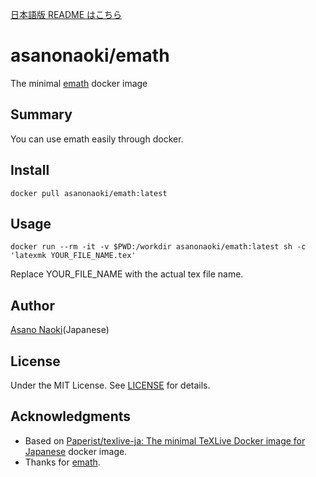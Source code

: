 [日本語版 README はこちら](/README_ja.md)

# asanonaoki/emath
The minimal [emath](http://emath.s40.xrea.com/) docker image


## Summary
You can use emath easily through docker.


## Install
```
docker pull asanonaoki/emath:latest
```

## Usage
```
docker run --rm -it -v $PWD:/workdir asanonaoki/emath:latest sh -c 'latexmk YOUR_FILE_NAME.tex'
```
Replace YOUR_FILE_NAME with the actual tex file name.


## Author
[Asano Naoki](https://asanonaoki.com/blog/)(Japanese)


## License
Under the MIT License. See [LICENSE](/LICENSE) for details.


## Acknowledgments
- Based on [Paperist/texlive-ja: The minimal TeXLive Docker image for Japanese](https://github.com/Paperist/texlive-ja) docker image.
- Thanks for [emath](http://emath.s40.xrea.com/).

